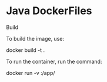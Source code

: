 # Java DockerFiles
Build 


To build the image, use:

docker build -t <containername> .

To run the container, run the command:

docker run -v <path>:/app/ <containername>

